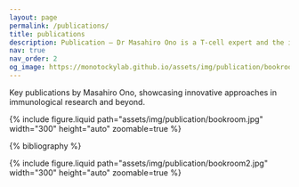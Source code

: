 ```yaml
---
layout: page
permalink: /publications/
title: publications
description: Publication – Dr Masahiro Ono is a T-cell expert and the inventor of the innovative Timer-of-Cell-Kinetics-and-Activity (Tocky) technology.
nav: true
nav_order: 2
og_image: https://monotockylab.github.io/assets/img/publication/bookroom.jpg
---
```


Key publications by Masahiro Ono, showcasing innovative approaches in immunological research and beyond.

<div class="row mt-3">
     <div class="col-sm mt-3 mt-md-0">
        {% include figure.liquid path="assets/img/publication/bookroom.jpg" width="300" height="auto" zoomable=true %}
    </div>

</div>


<!-- _pages/publications.md -->
<div class="publications">

{% bibliography %}

</div>

<div class="row mt-3">
     <div class="col-sm mt-3 mt-md-0">
        {% include figure.liquid path="assets/img/publication/bookroom2.jpg" width="300" height="auto" zoomable=true %}    </div>

</div>


